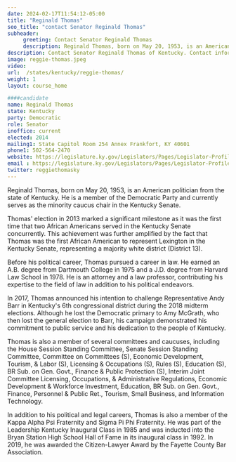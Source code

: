 ```yaml
---
date: 2024-02-17T11:54:12-05:00
title: "Reginald Thomas"
seo_title: "contact Senator Reginald Thomas"
subheader:
     greeting: Contact Senator Reginald Thomas
     description: Reginald Thomas, born on May 20, 1953, is an American politician from the state of Kentucky. He is a member of the Democratic Party and currently serves as the minority caucus chair in the Kentucky Senate. He represents District 13.
description: Contact Senator Reginald Thomas of Kentucky. Contact information for Reginald Thomas includes email address, phone number, and mailing address.
image: reggie-thomas.jpeg
video:
url:  /states/kentucky/reggie-thomas/
weight: 1
layout: course_home

####candidate
name: Reginald Thomas
state: Kentucky
party: Democratic
role: Senator
inoffice: current
elected: 2014
mailing1: State Capitol Room 254 Annex Frankfort, KY 40601
phone1: 502-564-2470
website: https://legislature.ky.gov/Legislators/Pages/Legislator-Profile.aspx?DistrictNumber=113/
email : https://legislature.ky.gov/Legislators/Pages/Legislator-Profile.aspx?DistrictNumber=113/
twitter: reggiethomasky
---
```


Reginald Thomas, born on May 20, 1953, is an American politician from the state of Kentucky. He is a member of the Democratic Party and currently serves as the minority caucus chair in the Kentucky Senate.

Thomas' election in 2013 marked a significant milestone as it was the first time that two African Americans served in the Kentucky Senate concurrently. This achievement was further amplified by the fact that Thomas was the first African American to represent Lexington in the Kentucky Senate, representing a majority white district (District 13).

Before his political career, Thomas pursued a career in law. He earned an A.B. degree from Dartmouth College in 1975 and a J.D. degree from Harvard Law School in 1978. He is an attorney and a law professor, contributing his expertise to the field of law in addition to his political endeavors.

In 2017, Thomas announced his intention to challenge Representative Andy Barr in Kentucky's 6th congressional district during the 2018 midterm elections. Although he lost the Democratic primary to Amy McGrath, who then lost the general election to Barr, his campaign demonstrated his commitment to public service and his dedication to the people of Kentucky.

Thomas is also a member of several committees and caucuses, including the House Session Standing Committee, Senate Session Standing Committee, Committee on Committees (S), Economic Development, Tourism, & Labor (S), Licensing & Occupations (S), Rules (S), Education (S), BR Sub. on Gen. Govt., Finance & Public Protection (S), Interim Joint Committee Licensing, Occupations, & Administrative Regulations, Economic Development & Workforce Investment, Education, BR Sub. on Gen. Govt., Finance, Personnel & Public Ret., Tourism, Small Business, and Information Technology.

In addition to his political and legal careers, Thomas is also a member of the Kappa Alpha Psi Fraternity and Sigma Pi Phi Fraternity. He was part of the Leadership Kentucky Inaugural Class in 1985 and was inducted into the Bryan Station High School Hall of Fame in its inaugural class in 1992. In 2019, he was awarded the Citizen-Lawyer Award by the Fayette County Bar Association.
